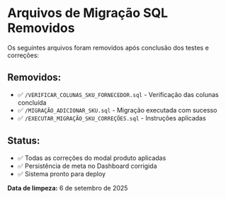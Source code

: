 # Arquivos de Migração SQL Removidos

Os seguintes arquivos foram removidos após conclusão dos testes e correções:

## Removidos:
- ✅ `/VERIFICAR_COLUNAS_SKU_FORNECEDOR.sql` - Verificação das colunas concluída
- ✅ `/MIGRAÇÃO_ADICIONAR_SKU.sql` - Migração executada com sucesso
- ✅ `/EXECUTAR_MIGRAÇÃO_SKU_CORREÇÕES.sql` - Instruções aplicadas

## Status:
- ✅ Todas as correções do modal produto aplicadas
- ✅ Persistência de meta no Dashboard corrigida
- ✅ Sistema pronto para deploy

**Data de limpeza:** 6 de setembro de 2025